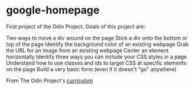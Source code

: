 # google-homepage

First project of the Odin Project. 
Goals of this project are:

   Two ways to move a div around on the page
   Stick a div onto the bottom or top of the page
   Identify the background color of an existing webpage
   Grab the URL for an image from an existing webpage
   Center an element horizontally
   Identify three ways you can include your CSS styles in a page
   Understand how to use classes and ids to target CSS at specific elements on the page
   Build a very basic form (even if it doesn't "go" anywhere)
    
   From The Odin Project's [curriculum](http://www.theodinproject.com/web-development-101/html-css)


